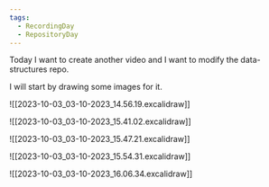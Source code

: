 ```yaml
---
tags:
  - RecordingDay
  - RepositoryDay
---
```

Today I want to create another video and I want to modify the data-structures repo.

I will start by drawing some images for it.

![[2023-10-03_03-10-2023_14.56.19.excalidraw]]

![[2023-10-03_03-10-2023_15.41.02.excalidraw]]

![[2023-10-03_03-10-2023_15.47.21.excalidraw]]

![[2023-10-03_03-10-2023_15.54.31.excalidraw]]

![[2023-10-03_03-10-2023_16.06.34.excalidraw]]